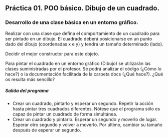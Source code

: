 ## Práctica 01. POO básico. Dibujo de un cuadrado. 
### Desarrollo de una clase básica en un entorno gráfico.
Realizar con una clase que defina el comportamiento de un cuadrado para ser pintado en un dibujo.
El cuadrado deberá posicionarse en un punto dado del dibujo (coordenadas x e y) y tendrá un tamaño determinado (lado).

Decidir el mejor constructor para este objeto.

Para pintar el cuadrado en un entorno gráfico (Dibujo) se utilizarán las clases suministradas por el profesor. Se podrá analizar el código (¿Cómo lo hace?) o la documentación facilitada de la carpeta docs (¿Qué hace?). ¿Qué os resulta más sencillo?

##### Salida del programa
* Crear un cuadrado, pintarlo y esperar un segundo. Repetir la acción hasta pintar tres cuadrados diferentes. Nótese que el programa sólo es capaz de pintar un cuadrado de forma simultánea.
* Crear un cuadrado y pintarlo. Esperar un segundo y moverlo de lugar. Esperar otro segundo y volver a moverlo. Por último, cambiar su tamaño después de esperar un segundo.



